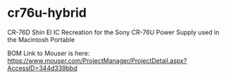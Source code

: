 # cr76u-hybrid
CR-76D Shin EI IC Recreation for the Sony CR-76U Power Supply used in the Macintosh Portable

BOM Link to Mouser is here: 
https://www.mouser.com/ProjectManager/ProjectDetail.aspx?AccessID=344d339bbd
